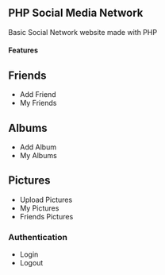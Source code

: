 ## PHP Social Media Network

Basic Social Network website made with PHP

#### Features

## Friends

* Add Friend
* My Friends

## Albums

* Add Album
* My Albums

## Pictures

* Upload Pictures
* My Pictures
* Friends Pictures

### Authentication

* Login
* Logout